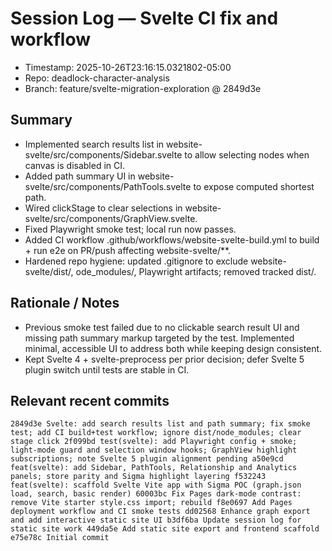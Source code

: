 # Session Log — Svelte CI fix and workflow

- Timestamp: 2025-10-26T23:16:15.0321802-05:00
- Repo: deadlock-character-analysis
- Branch: feature/svelte-migration-exploration @ 2849d3e

## Summary
- Implemented search results list in website-svelte/src/components/Sidebar.svelte to allow selecting nodes when canvas is disabled in CI.
- Added path summary UI in website-svelte/src/components/PathTools.svelte to expose computed shortest path.
- Wired clickStage to clear selections in website-svelte/src/components/GraphView.svelte.
- Fixed Playwright smoke test; local run now passes.
- Added CI workflow .github/workflows/website-svelte-build.yml to build + run e2e on PR/push affecting website-svelte/**.
- Hardened repo hygiene: updated .gitignore to exclude website-svelte/dist/, 
ode_modules/, Playwright artifacts; removed tracked dist/.

## Rationale / Notes
- Previous smoke test failed due to no clickable search result UI and missing path summary markup targeted by the test. Implemented minimal, accessible UI to address both while keeping design consistent.
- Kept Svelte 4 + svelte-preprocess per prior decision; defer Svelte 5 plugin switch until tests are stable in CI.

## Relevant recent commits
`
2849d3e Svelte: add search results list and path summary; fix smoke test; add CI build+test workflow; ignore dist/node_modules; clear stage click 2f099bd test(svelte): add Playwright config + smoke; light-mode guard and selection window hooks; GraphView highlight subscriptions; note Svelte 5 plugin alignment pending a50e9cd feat(svelte): add Sidebar, PathTools, Relationship and Analytics panels; store parity and Sigma highlight layering f532243 feat(svelte): scaffold Svelte Vite app with Sigma POC (graph.json load, search, basic render) 60003bc Fix Pages dark-mode contrast: remove Vite starter style.css import; rebuild f8e0697 Add Pages deployment workflow and CI smoke tests dd02568 Enhance graph export and add interactive static site UI b3df6ba Update session log for static site work 449da5e Add static site export and frontend scaffold e75e78c Initial commit
`

